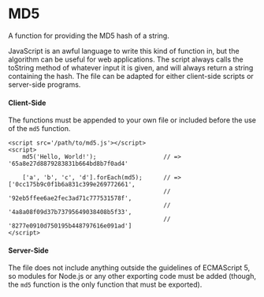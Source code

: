 # MD5
A function for providing the MD5 hash of a string.

JavaScript is an awful language to write this kind of function in, but the algorithm can be useful for web applications. The script always calls the toString method of whatever input it is given, and will always return a string containing the hash. The file can be adapted for either client-side scripts or server-side programs.

#### Client-Side
The functions must be appended to your own file or included before the use of the `md5` function.
```
<script src='/path/to/md5.js'></script>
<script>
	md5('Hello, World!');					// => '65a8e27d8879283831b664bd8b7f0ad4'

	['a', 'b', 'c', 'd'].forEach(md5);		// => ['0cc175b9c0f1b6a831c399e269772661',
											//     '92eb5ffee6ae2fec3ad71c777531578f',
											//     '4a8a08f09d37b73795649038408b5f33',
											//     '8277e0910d750195b448797616e091ad']
</script>
```

#### Server-Side
The file does not include anything outside the guidelines of ECMAScript 5, so modules for Node.js or any other exporting code must be added (though, the `md5` function is the only function that must be exported).
